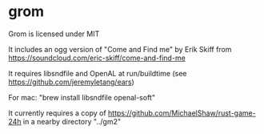 # grom

Grom is licensed under MIT

It includes an ogg version of "Come and Find me" by Erik Skiff from https://soundcloud.com/eric-skiff/come-and-find-me

It requires libsndfile and OpenAL at run/buildtime (see https://github.com/jeremyletang/ears)

For mac: "brew install libsndfile openal-soft"

It currently requires a copy of https://github.com/MichaelShaw/rust-game-24h in a nearby directory "../gm2"

